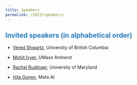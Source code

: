 ```yaml
---
title: Speakers
permalink: /2023/speakers/
---
```


## <span style="color:#267CB9"> Invited speakers (in alphabetical order) </span>

* [Vered Shwartz](https://www.cs.ubc.ca/~vshwartz/),   University of British Columbia

* [Mohit Iyyer](https://people.cs.umass.edu/~miyyer/),  UMass Amherst

* [Rachel Rudinger](https://rudinger.github.io/), University of Maryland

* [Hila Gonen](https://gonenhila.github.io/), Meta AI
